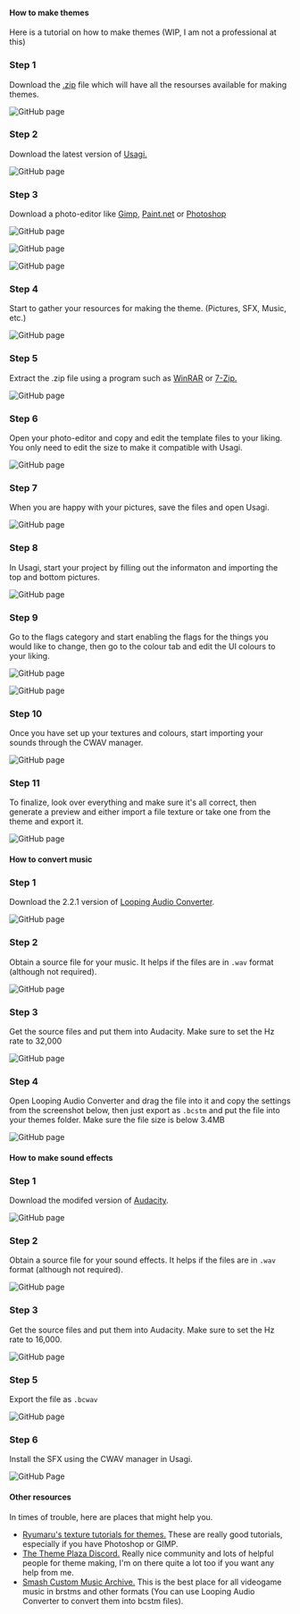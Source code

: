 <!-- tabs:start -->

<!-- Tab 1: How to make themes -->
#### **How to make themes**

Here is a tutorial on how to make themes (WIP, I am not a professional at this)

### Step 1

Download the [.zip](https://github.com/wrathsoffire76/tutorials/raw/master/download/Theme%20Templates.zip) file which will have all the resourses available for making themes.

![GitHub page](images/theme-create/tutorial1.PNG)

### Step 2

Download the latest version of [Usagi.](https://github.com/usagirei/3DS-Theme-Editor/releases)

![GitHub page](images/theme-create/tutorial2.PNG)

### Step 3

Download a photo-editor like [Gimp](https://www.gimp.org/downloads/), [Paint.net](https://www.getpaint.net/download.html) or [Photoshop](https://www.adobe.com/ie/products/photoshop.html)

![GitHub page](images/theme-create/tutorial3.1.PNG)

![GitHub page](images/theme-create/tutorial3.2.PNG)

![GitHub page](images/theme-create/tutorial3.3.PNG)

### Step 4

Start to gather your resources for making the theme. (Pictures, SFX, Music, etc.)

![GitHub page](images/theme-create/tutorial4.PNG)

### Step 5

Extract the .zip file using a program such as [WinRAR](http://www.win-rar.com/download.html) or [7-Zip.](http://www.7-zip.org/download.html)

![GitHub page](images/theme-create/tutorial5.PNG)

### Step 6

Open your photo-editor and copy and edit the template files to your liking. You only need to edit the size to make it compatible with Usagi.

![GitHub page](images/theme-create/tutorial6.PNG)

### Step 7

When you are happy with your pictures, save the files and open Usagi.

![GitHub page](images/theme-create/tutorial7.PNG)

### Step 8

In Usagi, start your project by filling out the informaton and importing the top and bottom pictures.

![GitHub page](images/theme-create/tutorial8.PNG)

### Step 9

Go to the flags category and start enabling the flags for the things you would like to change, then go to the colour tab and edit the UI colours to your liking.

![GitHub page](images/theme-create/tutorial9.PNG)

![GitHub page](images/theme-create/tutorial9.1.PNG)

### Step 10

Once you have set up your textures and colours, start importing your sounds through the CWAV manager.

![GitHub page](images/theme-create/tutorial10.PNG)

### Step 11

To finalize, look over everything and make sure it's all correct, then generate a preview and either import a file texture or take one from the theme and export it.

![GitHub page](images/theme-create/tutorial11.PNG)

<!-- Tab 2: How to convert music -->
#### **How to convert music**

### Step 1

Download the 2.2.1 version of [Looping Audio Converter](https://github.com/libertyernie/LoopingAudioConverter/releases/tag/v2.2.1).

![GitHub page](images/theme-music/theme1.PNG)

### Step 2

Obtain a source file for your music. It helps if the files are in `.wav` format (although not required).

![GitHub page](images/theme-sfx/theme3.PNG)

### Step 3

Get the source files and put them into Audacity. Make sure to set the Hz rate to 32,000

![GitHub page](images/theme-music/theme4.1.PNG)

### Step 4

Open Looping Audio Converter and drag the file into it and copy the settings from the screenshot below, then just export as `.bcstm` and put the file into your themes folder. Make sure the file size is below 3.4MB

![GitHub page](images/theme-music/theme2.png)

<!-- Tab 3: How to make soud effects -->
#### **How to make sound effects**

### Step 1

Download the modifed version of [Audacity](https://github.com/jackoalan/audacity/releases).

![GitHub page](images/theme-sfx/theme1.PNG)

### Step 2

Obtain a source file for your sound effects. It helps if the files are in `.wav` format (although not required).

![GitHub page](images/theme-sfx/theme3.PNG)

### Step 3

Get the source files and put them into Audacity. Make sure to set the Hz rate to 16,000.

![GitHub page](images/theme-sfx/theme4.2.PNG)

### Step 5

Export the file as `.bcwav`

![GitHub page](images/theme-sfx/theme5.PNG)

### Step 6

Install the SFX using the CWAV manager in Usagi.

![GitHub Page](images/theme-sfx/theme6.png)

<!-- Tab 4: Other resources -->
#### **Other resources**

In times of trouble, here are places that might help you.

*   [Ryumaru's texture tutorials for themes.](https://gbatemp.net/blog/ryumaru.360795/) These are really good tutorials, especially if you have Photoshop or GIMP.
*   [The Theme Plaza Discord.](https://discord.gg/2hUQwXz) Really nice community and lots of helpful people for theme making, I'm on there quite a lot too if you want any help from me.
*   [Smash Custom Music Archive.](http://smashcustommusic.net/) This is the best place for all videogame music in brstms and other formats (You can use Looping Audio Converter to convert them into bcstm files).

<!-- tabs:end -->